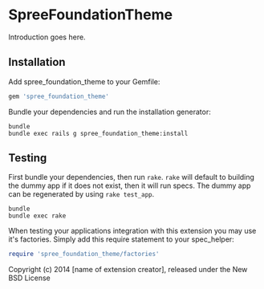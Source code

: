 SpreeFoundationTheme
====================

Introduction goes here.

Installation
------------

Add spree_foundation_theme to your Gemfile:

```ruby
gem 'spree_foundation_theme'
```

Bundle your dependencies and run the installation generator:

```shell
bundle
bundle exec rails g spree_foundation_theme:install
```

Testing
-------

First bundle your dependencies, then run `rake`. `rake` will default to building the dummy app if it does not exist, then it will run specs. The dummy app can be regenerated by using `rake test_app`.

```shell
bundle
bundle exec rake
```

When testing your applications integration with this extension you may use it's factories.
Simply add this require statement to your spec_helper:

```ruby
require 'spree_foundation_theme/factories'
```

Copyright (c) 2014 [name of extension creator], released under the New BSD License
